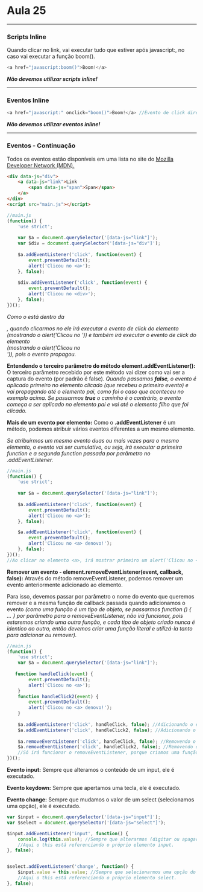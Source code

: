# Aula 25

---
### Scripts Inline
Quando clicar no link, vai executar tudo que estiver após javascript:, no caso vai executar a função boom().
```javascript
<a href="javascript:boom()">Boom!</a>
```
***Não devemos utilizar scripts inline!***

---
### Eventos Inline
```javascript
<a href="javascript:" onclick="boom()">Boom!</a> //Evento de click diretamente no HTML. Vai executar a function boom()
```
***Não devemos utilizar eventos inline!***

---
### Eventos - Continuação
Todos os eventos estão disponíveis em uma lista no site do [Mozilla Developer Network (MDN).](https://developer.mozilla.org/pt-BR/docs/Web/Events)

```html
<div data-js="div">
    <a data-js="link">Link
        <span data-js="span">Span</span>
    </a>
</div>
<script src="main.js"></script>
```
```javascript
//main.js
(function() {
    'use strict';
    
    var $a = document.querySelector('[data-js="link"]');
    var $div = document.querySelector('[data-js="div"]');
    
    $a.addEventListener('click', function(event) {
        event.preventDefault();
        alert('Clicou no <a>');
    }, false);
    
    $div.addEventListener('click', function(event) {
        event.preventDefault();
        alert('Clicou no <div>');
    }, false);
})();
```
*Como o **<a>** está dentro da **<div>**, quando clicarmos no <a> ele irá executar o evento de click do elemento **<a>** (mostrando o alert('Clicou no <a>')) e também irá executar o evento de click do elemento **<div>** (mostrando o alert('Clicou no **<div>**')), pois o evento propagou.*

**Entendendo o terceiro parâmetro do método element.addEventListener():** O terceiro parâmetro recebido por este método vai dizer como vai ser a captura do evento (por padrão é false).
*Quando passamos **false**, o evento é aplicado primeiro no elemento clicado (que recebeu o primeiro evento) e vai propagando até o elemento pai, como foi o caso que aconteceu no exemplo acima. Se passarmos **true** o caminho é o contrário, o evento começa a ser aplicado no elemento pai e vai até o elemento filho que foi clicado.*


**Mais de um evento por elemento:** Como o **.addEventListener** é um método, podemos atribuir vários eventos diferentes a um mesmo elemento.

*Se atribuirmos um mesmo evento duas ou mais vezes para o mesmo elemento, o evento vai ser cumulativo, ou seja, irá executar a primeira function e a segunda function passada por parâmetro no .addEventListener.*
```javascript
//main.js
(function() {
    'use strict';
    
    var $a = document.querySelector('[data-js="link"]');    
   
    $a.addEventListener('click', function(event) {
        event.preventDefault();
        alert('Clicou no <a>');
    }, false);

    $a.addEventListener('click', function(event) {
        event.preventDefault();
        alert('Clicou no <a> denovo!');
    }, false);
})();
//Ao clicar no elemento <a>, irá mostrar primeiro um alert('Clicou no <a>') e depois o segundo alert('Clicou no <a> denovo!')
```

**Remover um evento - element.removeEventListener(event, callback, false):** Através do método removeEventListener, podemos remover um evento anteriormente adicionado ao elemento.

Para isso, devemos passar por parâmetro o nome do evento que queremos remover e a mesma função de callback passada quando adicionamos o evento *(como uma função é um tipo de objeto, se passarmos function () { ... } por parâmetro para o removeEventListener, não irá funcionar, pois estaremos criando uma outra função, e cada tipo de objeto criado nunca é identico ao outro, então devemos criar uma função literal e utilizá-la tanto para adicionar ou remover).*
```javascript
//main.js
(function() {
    'use strict';
    var $a = document.querySelector('[data-js="link"]');    
   
   function handleClick(event) {
        event.preventDefault();
        alert('Clicou no <a>');
    }
    function handleClick2(event) {
        event.preventDefault();
        alert('Clicou no <a> denovo!');
    }
    
    $a.addEventListener('click', handleClick, false); //Adicionando o evento click
    $a.addEventListener('click', handleClick2, false); //Adicionando o evento click
    
    $a.removeEventListener('click', handleClick, false); //Removendo o evento click
    $a.removeEventListener('click', handleClick2, false); //Removendo o evento click
    //Só irá funcionar o removeEventListener, porque criamos uma função literal e usamos ela tanto para adicionar quanto para remover.
})();
```

**Evento input:** Sempre que alteramos o conteúdo de um input, ele é executado.

**Evento keydown:** Sempre que apertamos uma tecla, ele é executado.

**Evento change:** Sempre que mudamos o valor de um select (selecionamos uma opção), ele é executado.
```javascript
var $input = document.querySelector('[data-js="input"]');
var $select = document.querySelector('[data-js="select"]');

$input.addEventListener('input', function() {
    console.log(this.value); //Sempre que alterarmos (digitar ou apagar) o valor do input, será executado o evento que mostrará no console o valor atual do input.
    //Aqui o this está referenciando o próprio elemento input.
}, false);


$select.addEventListener('change', function() {
    $input.value = this.value; //Sempre que selecionarmos uma opção do select, o $input irá receber o valor atual do select.
    //Aqui o this está referenciando o próprio elemento select.
}, false);
```

